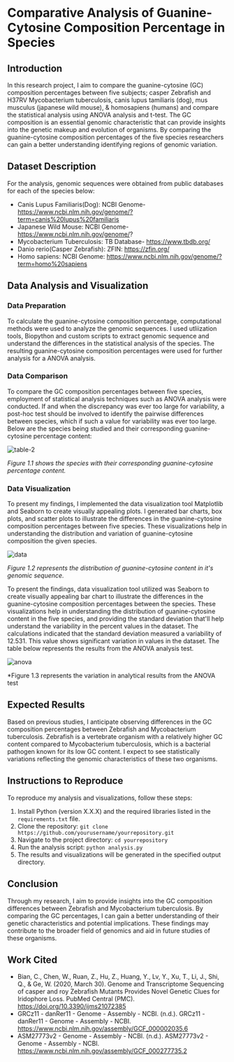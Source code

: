 # Comparative Analysis of Guanine-Cytosine Composition Percentage in Species

## Introduction
In this research project, I aim to compare the guanine-cytosine (GC) composition percentages between five subjects; casper Zebrafish and H37RV Mycobacterium tuberculosis, canis lupus tamiliaris (dog), mus musculus (japanese wild mouse), & homosapiens (humans) and compare the statistical analysis using ANOVA analysis and t-test. The GC composition is an essential genomic characteristic that can provide insights into the genetic makeup and evolution of organisms. By comparing the guanine-cytosine composition percentages of the five species researchers can gain a better understanding identifying regions of genomic variation.

## Dataset Description
For the analysis, genomic sequences were obtained from public databases for each of the species below:
* Canis Lupus Familiaris(Dog): NCBI Genome- https://www.ncbi.nlm.nih.gov/genome/?term=canis%20lupus%20familiaris
* Japanese Wild Mouse: NCBI Genome- https://www.ncbi.nlm.nih.gov/genome/?
* Mycobacterium Tuberculosis: TB Database- https://www.tbdb.org/
* Danio rerio(Casper Zebrafish): ZFIN: https://zfin.org/
* Homo sapiens: NCBI Genome: https://www.ncbi.nlm.nih.gov/genome/?term=homo%20sapiens

## Data Analysis and Visualization
### Data Preparation
To calculate the guanine-cytosine composition percentage, computational methods were used to analyze the genomic sequences. I used utliization tools, Biopython and custom scripts to extract genomic sequence and understand the differences in the statistical analysis of the species. The resulting guanine-cytosine composition percentages were used for further analysis for a ANOVA analysis.

### Data Comparison
To compare the GC composition percentages between five species, employment of statistical analysis techniques such as ANOVA analysis were conducted. If and when the discrepancy was ever too large for variability, a post-hoc test should be involved to identify the pairwise differences between species, which if such a value for variability was ever too large. Below are the species being studied and their corresponding guanine-cytosine percentage content:

![table-2](https://github.com/JobinJohn24/SpeciesGC-/assets/63524391/232350f9-07a2-44a2-bed6-cfd7bd3d8bf7)

*Figure 1.1 shows the species with their corresponding guanine-cytosine percentage content.*

### Data Visualization
To present my findings, I implemented the data visualization tool Matplotlib and Seaborn to create visually appealing plots. I generated bar charts, box plots, and scatter plots to illustrate the differences in the guanine-cytosine composition percentages between five species. These visualizations help in understanding the distribution and variation of guanine-cytosine composition the given species.

![data](https://github.com/JobinJohn24/SpeciesGC-/assets/63524391/dfcd7428-56dc-41db-99e4-05ca642052e3)

*Figure 1.2 represents the distribution of guanine-cytosine content in it's genomic sequence.*


To present the findings, data visualization tool utilized was Seaborn to create visually appealing bar chart to illustrate the differences in the guanine-cytosine composition percentages between the species. These visualizations help in understanding the distribution of guanine-cytosine content in the five species, and providing the standard deviation that'll help understand the variability in the percent values in the dataset. The calculations indicated that the standard deviation measured a variability of 12.531. This value shows significant variation in values in the dataset. The table below represents the results from the ANOVA analysis test.

![anova](https://github.com/JobinJohn24/SpeciesGC-/assets/63524391/643aac97-c21b-4be8-a41a-93322e8b23d2)

*Figure 1.3 represents the variation in analytical results from the ANOVA test


## Expected Results
Based on previous studies, I anticipate observing differences in the GC composition percentages between Zebrafish and Mycobacterium tuberculosis. Zebrafish is a vertebrate organism with a relatively higher GC content compared to Mycobacterium tuberculosis, which is a bacterial pathogen known for its low GC content. I expect to see statistically variations reflecting the genomic characteristics of these two organisms.

## Instructions to Reproduce
To reproduce my analysis and visualizations, follow these steps:
1. Install Python (version X.X.X) and the required libraries listed in the `requirements.txt` file.
2. Clone the repository: `git clone https://github.com/yourusername/yourrepository.git`
3. Navigate to the project directory: `cd yourrepository`
4. Run the analysis script: `python analysis.py`
5. The results and visualizations will be generated in the specified output directory.

## Conclusion
Through my research, I aim to provide insights into the GC composition differences between Zebrafish and Mycobacterium tuberculosis. By comparing the GC percentages, I can gain a better understanding of their genetic characteristics and potential implications. These findings may contribute to the broader field of genomics and aid in future studies of these organisms.

## Work Cited
* Bian, C., Chen, W., Ruan, Z., Hu, Z., Huang, Y., Lv, Y., Xu, T., Li, J., Shi, Q., & Ge, W. (2020, March 30). Genome and Transcriptome Sequencing of casper and roy Zebrafish Mutants Provides Novel Genetic Clues for Iridophore Loss. PubMed Central (PMC). https://doi.org/10.3390/ijms21072385
* GRCz11 - danRer11 - Genome - Assembly - NCBI. (n.d.). GRCz11 - danRer11 - Genome - Assembly - NCBI. https://www.ncbi.nlm.nih.gov/assembly/GCF_000002035.6
* ASM27773v2 - Genome - Assembly - NCBI. (n.d.). ASM27773v2 - Genome - Assembly - NCBI. https://www.ncbi.nlm.nih.gov/assembly/GCF_000277735.2


